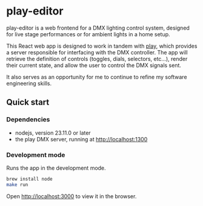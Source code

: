 # play-editor

play-editor is a web frontend for a DMX lighting control system,
designed for live stage performances or for ambient lights in a home setup.

This React web app is designed to work in tandem with
[play](https://github.com/mholzen/play), which provides a server responsible for
interfacing with the DMX controller.  The app will retrieve the definition of
controls (toggles, dials, selectors, etc...), render their current state, and
allow the user to control the DMX signals sent.

It also serves as an opportunity for me to continue to refine my software
engineering skills.

## Quick start

### Dependencies

- nodejs, version 23.11.0 or later
- the play DMX server, running at [http://localhost:1300](http://localhost:1300)

### Development mode

Runs the app in the development mode.

```bash
brew install node
make run
```

Open [http://localhost:3000](http://localhost:3000) to view it in the browser.
